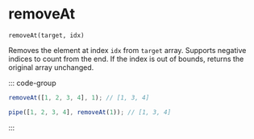 # removeAt

`removeAt(target, idx)`

Removes the element at index `idx` from `target` array. Supports negative indices to count from the end. If the index is out of bounds, returns the original array unchanged.

::: code-group

```ts [data-first]
removeAt([1, 2, 3, 4], 1); // [1, 3, 4]
```

```ts [data-last]
pipe([1, 2, 3, 4], removeAt(1)); // [1, 3, 4]
```

:::
